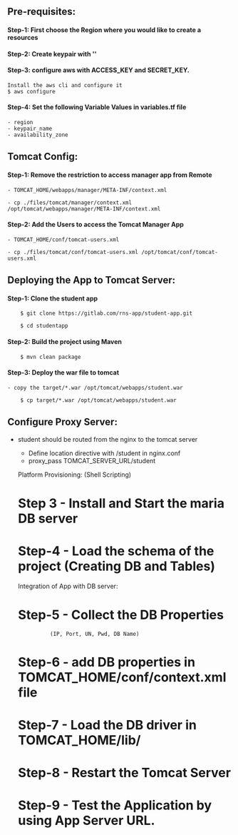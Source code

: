 ## Pre-requisites:

#### Step-1: First choose the Region where you would like to create a resources

#### Step-2: Create keypair with ''

#### Step-3: configure aws with ACCESS_KEY and SECRET_KEY.
    Install the aws cli and configure it
    $ aws configure

#### Step-4: Set the following Variable Values in variables.tf file
    - region
    - keypair_name
    - availability_zone


## Tomcat Config:

#### Step-1: Remove the restriction to access manager app from Remote

    - TOMCAT_HOME/webapps/manager/META-INF/context.xml

    - cp ./files/tomcat/manager/context.xml /opt/tomcat/webapps/manager/META-INF/context.xml

#### Step-2: Add the Users to access the Tomcat Manager App

    - TOMCAT_HOME/conf/tomcat-users.xml

    - cp ./files/tomcat/conf/tomcat-users.xml /opt/tomcat/conf/tomcat-users.xml



## Deploying the App to Tomcat Server:

#### Step-1: Clone the student app

        $ git clone https://gitlab.com/rns-app/student-app.git

        $ cd studentapp

#### Step-2: Build the project using Maven

        $ mvn clean package

#### Step-3: Deploy the war file to tomcat

    - copy the target/*.war /opt/tomcat/webapps/student.war

        $ cp target/*.war /opt/tomcat/webapps/student.war


## Configure Proxy Server:

- student should be routed from the nginx to the tomcat server
    - Define location directive with /student in nginx.conf
    - proxy_pass TOMCAT_SERVER_URL/student

    Platform Provisioning: (Shell Scripting)
    # Step 3 - Install and Start the maria DB server
    # Step-4 - Load the schema of the project (Creating DB and Tables)

    Integration of App with DB server:
    # Step-5 - Collect the DB Properties
                (IP, Port, UN, Pwd, DB Name)
    # Step-6 - add DB properties in TOMCAT_HOME/conf/context.xml file
    # Step-7 - Load the DB driver in TOMCAT_HOME/lib/
    # Step-8 - Restart the Tomcat Server
    # Step-9 - Test the Application by using App Server URL.
